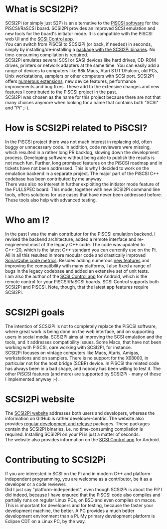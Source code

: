 # What is SCSI2Pi?

SCSI2Pi (or simply just S2P) is an alternative to the <a href="https://github.com/PiSCSI/piscsi" target="blank">PiSCSI software</a> for the PiSCSI/RaSCSI board. SCSI2Pi provides an improved SCSI emulation and new tools for the board's initiator mode. It is compatible with the PiSCSI web UI and the <a href="https://www.scsi2pi.net/en/app.html" target="blank">SCSI Control app</a>.<br />
You can switch from PiSCSI to SCSI2Pi (or back, if needed) in seconds, simply by installing/de-installing a <a href="https://www.scsi2pi.net/en/downloads.html" target="blank">package with the SCSI2Pi binaries</a>. No time-consuming compilation is required.<br />
SCSI2Pi emulates several SCSI or SASI devices like hard drives, CD-ROM drives, printers or network adapters at the same time. You can easily add a range of devices to computers like 68k Macs, Atari ST/TT/Falcon, old PCs, Unix workstations, samplers or other computers with SCSI port. SCSI2Pi offers <a href="https://www.scsi2pi.net/en/scsi2pi.html" target="blank">numerous extensions</a>, new device features, performance improvements and bug fixes. These add to the extensive changes and new features I contributed to the PiSCSI project in the past.<br />
SCSI2Pi was chosen as the name for this project because there are not that many choices anymore when looking for a name that contains both "SCSI" and "Pi" ;-).

# How is SCSI2Pi related to PiSCSI?

In the PiSCSI project there was not much interest in replacing old, often buggy or unnecessary code. In addition, code reviewers were missing, which resulted in a rather long PR backlog, slowing down the development process. Developing software without being able to publish the results is not much fun. Further, long promised features on the PiSCSI roadmap and in tickets have not been addressed. This is why I decided to work on the emulation backend in a separate project. The major part of the PiSCSI C++ codebase has been contributed by me anyway.<br />
There was also no interest in further exploiting the initiator mode feature of the FULLSPEC board. This mode, together with new SCSI2Pi command line tools, offers solutions for use cases that have never been addressed before. These tools also help with advanced testing.

# Who am I?

In the past I was the main contributor for the PiSCSI emulation backend. I revised the backend architecture, added a remote interface and re-engineered most of the legacy C++ code. The code was updated to C++-20, which is the latest C++ standard you can currently use on the Pi. All in all this resulted in more modular code and drastically improved <a href="https://sonarcloud.io/project/overview?id=uweseimet_scsi2pi" target="blank">SonarQube code metrics</a>. Besides adding numerous <a href="https://www.scsi2pi.net/en/scsi2pi.html" target="blank">new features</a> and improving the compatibility with many platforms, I also fixed a range of bugs in the legacy codebase and added an extensive set of unit tests.<br />
I am also the author of the <a href="https://www.scsi2pi.net/en/app.html" target="blank">SCSI Control app</a> for Android, which is the remote control for your PiSCSI/RaSCSI boards. SCSI Control supports both SCSI2Pi and PiSCSI. Note, though, that the latest app features require SCSI2Pi.

# SCSI2Pi goals

The intention of SCSI2Pi is not to completely replace the PiSCSI software, where great work is being done on the web interface, and on supporting users in social media. SCSI2Pi aims at improving the SCSI emulation and the tools, and it addresses compatibility issues. Some Macs, that have not been working with PiSCSI, oare working with SCSI2PI, for instance.<br />
SCSI2Pi focuses on vintage computers like Macs, Ataris, Amigas, workstations and on samplers. There is no support for the X68000, in particular not for the host bridge (SCBR) device. In PiSCSI the related code has always been in a bad shape, and nobody has been willing to test it. The other PiSCSI features (and more) are supported by SCSI2Pi - many of these I implemented anyway ;-).

# SCSI2Pi website

The <a href="https://www.scsi2pi.net" target="blank">SCSI2Pi website</a> addresses both users and developers, whereas the information on GitHub is rather developer-centric. The website also provides <a href="https://www.scsi2pi.net/en/downloads.html" target="blank">regular development and release</a> packages. These packages contain the SCSI2Pi binaries, i.e. no time-consuming compilation is required. Installing SCSI2Pi on your Pi is just a matter of seconds.<br />
The website also provides information on the <a href="https://www.scsi2pi.net/en/app.html">SCSI Control app</a> for Android.

# Contributing to SCSI2Pi

If you are interested in SCSI on the Pi and in modern C++ and platform-independent programming, you are welcome as a contributor, be it as a developer or a code reviewer.<br />
Did I just say "platform-independent", even though SCSI2Pi is about the Pi? I did indeed, because I have ensured that the PiSCSI code also compiles and partially runs on regular Linux PCs, on BSD and even compiles on macos. This is important for developers and for testing, because the faster your development machine, the better. A PC provides a much better development environment than a Pi. My primary development platform is Eclipse CDT on a Linux PC, by the way.
